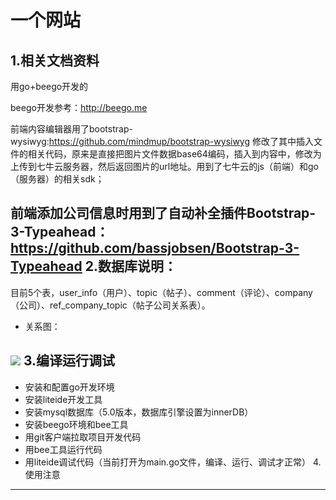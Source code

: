 一个网站
===
1.相关文档资料
---
用go+beego开发的
    
beego开发参考：http://beego.me

前端内容编辑器用了bootstrap-wysiwyg:https://github.com/mindmup/bootstrap-wysiwyg 修改了其中插入文件的相关代码，原来是直接把图片文件数据base64编码，插入到内容中，修改为上传到七牛云服务器，然后返回图片的url地址。用到了七牛云的js（前端）和go（服务器）的相关sdk；

前端添加公司信息时用到了自动补全插件Bootstrap-3-Typeahead：https://github.com/bassjobsen/Bootstrap-3-Typeahead
2.数据库说明：
---
目前5个表，user_info（用户）、topic（帖子）、comment（评论）、company（公司）、ref_company_topic（帖子公司关系表）。

* 关系图：

![](http://lower.u.qiniudn.com/webdb.jpg)
3.编译运行调试
---
* 安装和配置go开发环境
* 安装liteide开发工具
* 安装mysql数据库（5.0版本，数据库引擎设置为innerDB）
* 安装beego环境和bee工具
* 用git客户端拉取项目开发代码
* 用bee工具运行代码
* 用liteide调试代码（当前打开为main.go文件，编译、运行、调试才正常）
4.使用注意
---

